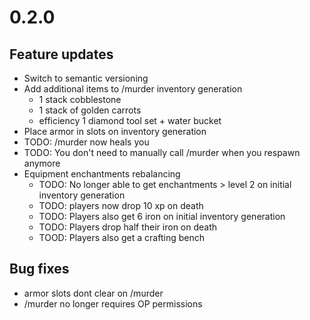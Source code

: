 # 0.2.0
## Feature updates
* Switch to semantic versioning
* Add additional items to /murder inventory generation
  * 1 stack cobblestone
  * 1 stack of golden carrots
  * efficiency 1 diamond tool set + water bucket
* Place armor in slots on inventory generation
* TODO: /murder now heals you 
* TODO: You don't need to manually call /murder when you respawn anymore
* Equipment enchantments rebalancing
  * TODO: No longer able to get enchantments > level 2 on initial inventory generation
  * TODO: players now drop 10 xp on death
  * TODO: Players also get 6 iron on initial inventory generation 
  * TODO: Players drop half their iron on death
  * TOOD: Players also get a crafting bench 
## Bug fixes
* armor slots dont clear on /murder 
* /murder no longer requires OP permissions
    
